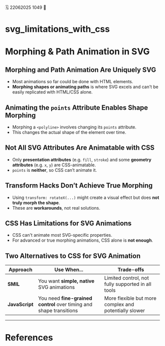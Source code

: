 🗓️ 22062025 1049
📎

# svg_limitations_with_css
# Morphing & Path Animation in SVG

## Morphing and Path Animation Are Uniquely SVG
- Most animations so far could be done with HTML elements.
- **Morphing shapes or animating paths** is where SVG excels and can't be easily replicated with HTML/CSS alone.

## Animating the `points` Attribute Enables Shape Morphing
- Morphing a `<polyline>` involves changing its `points` attribute.
- This changes the actual shape of the element over time.

## Not All SVG Attributes Are Animatable with CSS
- Only **presentation attributes** (e.g. `fill`, `stroke`) and some **geometry attributes** (e.g. `x`, `y`) are CSS-animatable.
- `points` is **neither**, so CSS can’t animate it.

## Transform Hacks Don’t Achieve True Morphing
- Using `transform: rotateX(...)` might create a visual effect but does **not truly morph the shape**.
- These are **workarounds**, not real solutions.

## CSS Has Limitations for SVG Animations
- CSS can't animate most SVG-specific properties.
- For advanced or true morphing animations, CSS alone is **not enough**.

## Two Alternatives to CSS for SVG Animation

| Approach       | Use When...                                                         | Trade-offs                                            |
| -------------- | ------------------------------------------------------------------- | ----------------------------------------------------- |
| **SMIL**       | You want **simple, native** SVG animations                          | Limited control, not fully supported in all tools     |
| **JavaScript** | You need **fine-grained control** over timing and shape transitions | More flexible but more complex and potentially slower |

---
# References
